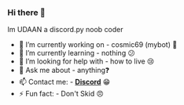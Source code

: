 ### Hi there 👋

Im UDAAN a discord.py noob coder


- 🔭 I’m currently working on - cosmic69 (mybot) 🤖
- 🌱 I’m currently learning - nothing 😕
- 🤔 I’m looking for help with - how to live 😢
- 💬 Ask me about - anything❓
- 📫 Contact me: - [**Discord**](https://discord.gg/8QsHCegvK2) 😁
- ⚡ Fun fact: - Don't Skid 😠

<img src="https://cdn.discordapp.com/avatars/846064957368172594/76bf1df7c76ac0bcd1cb3f6506af9ff7.png?size=256" alt="">
